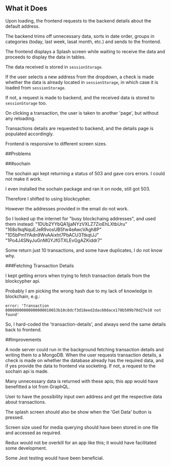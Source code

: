 ## What it Does

Upon loading, the frontend requests to the backend details about the default address.

The backend trims off unnecessary data, sorts in date order, groups in categories (today, last week, lasat month, etc.) and sends to the frontend.

The frontend displays a Splash screen while waiting to receive the data and proceeds to display the data in tables.

The data received is stored in `sessionStorage`.

If the user selects a new address from the dropdown, a check is made whether the data is already located in `sessionStorage`, in which case it is loaded from `sessionStorage`.

If not, a request is made to backend, and the received data is stored to `sessionStorage` too.

On clicking a transaction, the user is taken to another 'page', but without any reloading.

Transactions details are requested to backend, and the details page is populated accordingly.

Frontend is responsive to different screen sizes.


##Problems

###sochain

The sochain api kept returning a status of 503 and gave cors errors. I could not make it work.

I even installed the sochain package and ran it on node, still got 503.

Therefore I shifted to using blockcypher.

However the addresses provided in the email do not work.

So I looked up the internet for "busy blockchaing addresses", and used them instead:
"1DUb2YYbQA1jjaNYzVXLZ7ZioEhLXtbUru"
"168o1kqNquEJeR9vosUB5fw4eAwcVAgh8P"
"1D5bPm1YAdn9WvAAixht7PbACU3TtkqtJJ"
"1Po4J4SNyJuGnMGYJfGTXLEvGgAZKiddr7"

Some return just 10 transactions, and some have duplicates, I do not know why.

###Fetching Transaction Details

I kept getting errors when trying to fetch transaction details from the blockcypher api.

Probably I am picking the wrong hash due to my lack of knowledge in blockchain, e.g.:

`error: 'Transaction 00000000000000000010653b10c8dcf3d18eed2dac60dace178b509b70d27e10 not found' `

So, I hard-coded the 'transaction-details', and always send the same details back to frontend.


##Improvements

A node server could run in the background fetching transaction details and writing them to a MongoDB. When the user requests transaction details, a check is made on whether the database already has the required data, and if yes provide the data to frontend via socketing. If not, a request to the sochain api is made.

Many unnecessary data is returned with these apis; this app would have benefitted a lot from GraphQL.

User to have the possibility input own address and get the respective data about transactions.

The splash screen should also be show when the 'Get Data' button is pressed.

Screen size used for media querying should have been stored in one file and accessed as required.

Redux would not be overkill for an app like this; it would have facilitated some development.

Some Jest testing would have been beneficial.
